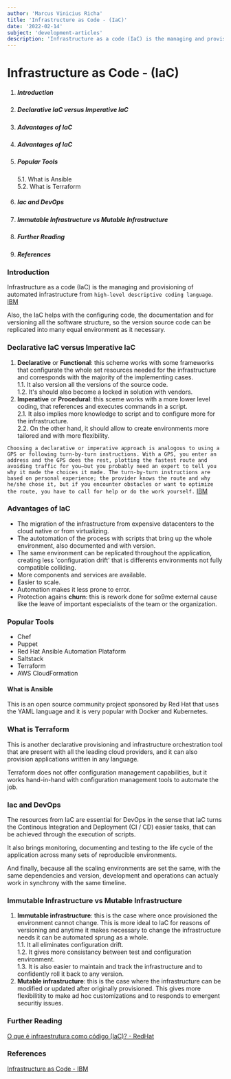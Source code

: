```yaml
---
author: 'Marcus Vinicius Richa'
title: 'Infrastructure as Code - (IaC)'
date: '2022-02-14'
subject: 'development-articles'
description: 'Infrastructure as a code (IaC) is the managing and provisioning of automated infrastructure from coding that also helps with the configuration, the documentation and the versioning all the software structure involved.'
---
```


# Infrastructure as Code - (IaC)

1. ##### Introduction  
2. ##### Declarative IaC versus Imperative IaC
3. ##### Advantages of IaC 
4. ##### Advantages of IaC
5. ##### Popular Tools       
	5.1. What is Ansible     
	5.2. What is Terraform     
6. ##### Iac and DevOps
7. ##### Immutable Infrastructure vs Mutable Infrastructure
8. ##### Further Reading
9. ##### References

### Introduction

Infrastructure as a code (IaC) is the managing and provisioning of automated infrastructure from `high-level descriptive coding language`.
[IBM](https://www.ibm.com/cloud/learn/infrastructure-as-code)

Also, the IaC helps with the configuring code, the documentation and for versioning all the software structure, so the version source code can be replicated into many equal environment as it necessary.


### Declarative IaC versus Imperative IaC

1. **Declarative** or **Functional**: this scheme works with some frameworks that configurate the whole set resources needed for the infrastructure and corresponds with the majority of the implementing cases.      
	1.1. It also version all the versions of the source code.      
	1.2. It's should also become a locked in solution with vendors.      
2. **Imperative** or **Procedural**: this sceme works with a more lower level coding, that references and executes commands in a script.      
	2.1. It also implies more knowledge to script and to configure more for the infrastructure.       
	2.2. On the other hand, it should allow to create environments more tailored and with more flexibility.      

`Choosing a declarative or imperative approach is analogous to using a GPS or following turn-by-turn instructions. With a GPS, you enter an address and the GPS does the rest, plotting the fastest route and avoiding traffic for you—but you probably need an expert to tell you why it made the choices it made. The turn-by-turn instructions are based on personal experience; the provider knows the route and why he/she chose it, but if you encounter obstacles or want to optimize the route, you have to call for help or do the work yourself.`
[IBM](https://www.ibm.com/cloud/learn/infrastructure-as-code)


### Advantages of IaC

- The migration of the infrastructure from expensive datacenters to the cloud native or from virtualizing.
- The autotomation of the process with scripts that bring up the whole environment, also documented and with version.
- The same environment can be replicated throughout the application, creating less 'configuration drift' that is differents environments not fully compatible colliding.
- More components and services are available.
- Easier to scale.
- Automation makes it less prone to error.
- Protection agains **churn**: this is rework done for so9me external cause like the leave of important especialists of the team or the organization.


### Popular Tools

- Chef
- Puppet
- Red Hat Ansible Automation Plataform
- Saltstack
- Terraform
- AWS CloudFormation

#### What is Ansible

This is an open source community project sponsored by Red Hat that uses the YAML language and it is very popular with Docker and Kubernetes.


### What is Terraform

This is another declarative provisioning and infrastructure orchestration tool that are present with all the leading cloud providers, and it can also provision applications written in any language.

Terraform does not offer configuration management capabilities, but it works hand-in-hand with configuration management tools to automate the job.


### Iac and DevOps

The resources from IaC are essential for DevOps in the sense that IaC turns the Continous Integration and Deployment (CI / CD) easier tasks, that can be achieved through the execution of scripts.

It also brings monitoring, documenting and testing to the life cycle of the application across many sets of reproducible environments.

And finally, because all the scaling environments are set the same, with the same dependencies and version, development and operations can actualy work in synchrony with the same timeline.


### Immutable Infrastructure vs Mutable Infrastructure


1. **Immutable infrastructure**: this is the case where once provisioned the environment cannot change. This is more ideal to IaC for reasons of versioning and anytime it makes necessary to change the infrastructure needs it can be automated sprung as a whole.     
	1.1. It all eliminates configuration drift.     
	1.2. It gives more consistancy between test and configuration environment.      
	1.3. It is also easier to maintain and track the infrastructure and to confidently roll it back to any version.
2. **Mutable infrastructure**: this is the case where the infrastructure can be modified or updated after originally provisioned. This gives more flexibilitity to make ad hoc customizations and to responds to emergent securitiy issues.



### Further Reading


[O que é infraestrutura como código (IaC)? - RedHat](https://www.redhat.com/pt-br/topics/automation/what-is-infrastructure-as-code-iac)


### References


[ Infrastructure as Code  - IBM](https://www.ibm.com/cloud/learn/infrastructure-as-code)

